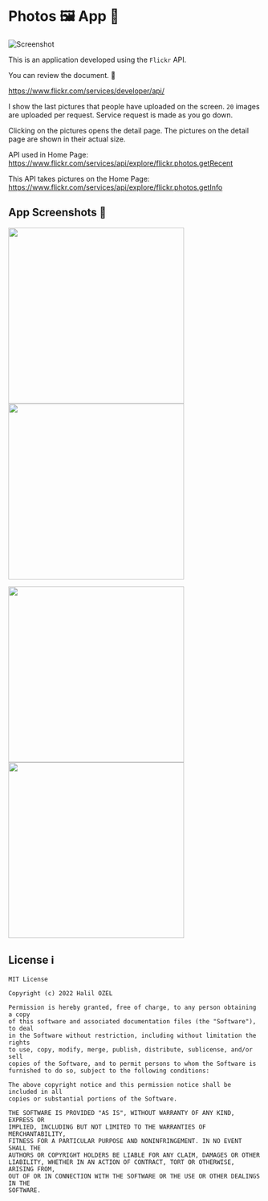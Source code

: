 # Photos 🖼 App 📱

![Screenshot](https://github.com/halilozel1903/PhotosApp/blob/master/flickr.jpg)

This is an application developed using the `Flickr` API.

You can review the document. 📝

https://www.flickr.com/services/developer/api/

I show the last pictures that people have uploaded on the screen. `20` images are uploaded per request. Service request is made as you go down.

Clicking on the pictures opens the detail page. The pictures on the detail page are shown in their actual size.

API used in Home Page: https://www.flickr.com/services/api/explore/flickr.photos.getRecent

This API takes pictures on the Home Page: https://www.flickr.com/services/api/explore/flickr.photos.getInfo


## App Screenshots 📸

<img src="https://github.com/halilozel1903/PhotosApp/blob/master/home.jpeg" width="350" /> <img src="https://github.com/halilozel1903/PhotosApp/blob/master/home1.jpeg" width="350" />

<img src="https://github.com/halilozel1903/PhotosApp/blob/master/detail.jpeg" width="350" /> <img src="https://github.com/halilozel1903/PhotosApp/blob/master/detail1.jpeg" width="350" />  


## License ℹ️
```
MIT License

Copyright (c) 2022 Halil OZEL

Permission is hereby granted, free of charge, to any person obtaining a copy
of this software and associated documentation files (the "Software"), to deal
in the Software without restriction, including without limitation the rights
to use, copy, modify, merge, publish, distribute, sublicense, and/or sell
copies of the Software, and to permit persons to whom the Software is
furnished to do so, subject to the following conditions:

The above copyright notice and this permission notice shall be included in all
copies or substantial portions of the Software.

THE SOFTWARE IS PROVIDED "AS IS", WITHOUT WARRANTY OF ANY KIND, EXPRESS OR
IMPLIED, INCLUDING BUT NOT LIMITED TO THE WARRANTIES OF MERCHANTABILITY,
FITNESS FOR A PARTICULAR PURPOSE AND NONINFRINGEMENT. IN NO EVENT SHALL THE
AUTHORS OR COPYRIGHT HOLDERS BE LIABLE FOR ANY CLAIM, DAMAGES OR OTHER
LIABILITY, WHETHER IN AN ACTION OF CONTRACT, TORT OR OTHERWISE, ARISING FROM,
OUT OF OR IN CONNECTION WITH THE SOFTWARE OR THE USE OR OTHER DEALINGS IN THE
SOFTWARE.
```
